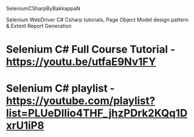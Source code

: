 SeleniumCSharpByBakkappaN

Selenium WebDriver C# Csharp tutorials, Page Object Model design pattern & Extent Report Generation

# Selenium C# Full Course Tutorial - https://youtu.be/utfaE9Nv1FY

# Selenium C# playlist - https://youtube.com/playlist?list=PLUeDIlio4THF_jhzPDrk2KQq1DxrU1iP8
